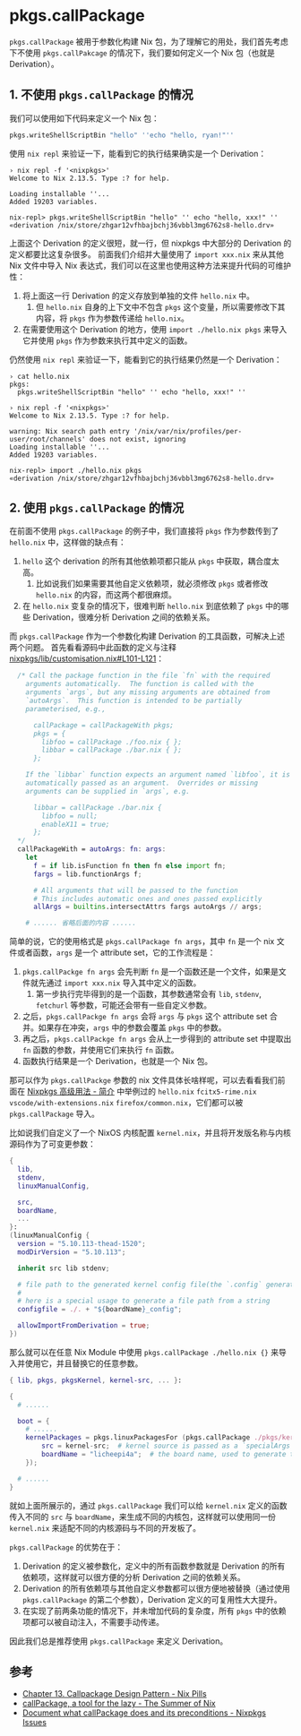 # pkgs.callPackage

`pkgs.callPackage` 被用于参数化构建 Nix 包，为了理解它的用处，我们首先考虑下不使用 `pkgs.callPakcage` 的情况下，我们要如何定义一个 Nix 包（也就是 Derivation）。

## 1. 不使用 `pkgs.callPackage` 的情况

我们可以使用如下代码来定义一个 Nix 包：

```nix
pkgs.writeShellScriptBin "hello" ''echo "hello, ryan!"''
```

使用 `nix repl` 来验证一下，能看到它的执行结果确实是一个 Derivation：

```shell
› nix repl -f '<nixpkgs>'
Welcome to Nix 2.13.5. Type :? for help.

Loading installable ''...
Added 19203 variables.

nix-repl> pkgs.writeShellScriptBin "hello" '' echo "hello, xxx!" ''
«derivation /nix/store/zhgar12vfhbajbchj36vbbl3mg6762s8-hello.drv»
```

上面这个 Derivation 的定义很短，就一行，但 nixpkgs 中大部分的 Derivation 的定义都要比这复杂很多。
前面我们介绍并大量使用了 `import xxx.nix` 来从其他 Nix 文件中导入 Nix 表达式，我们可以在这里也使用这种方法来提升代码的可维护性：

1. 将上面这一行 Derivation 的定义存放到单独的文件 `hello.nix` 中。
    1. 但 `hello.nix` 自身的上下文中不包含 `pkgs` 这个变量，所以需要修改下其内容，将 `pkgs` 作为参数传递给 `hello.nix`。
1. 在需要使用这个 Derivation 的地方，使用 `import ./hello.nix pkgs` 来导入它并使用 `pkgs` 作为参数来执行其中定义的函数。

仍然使用 `nix repl` 来验证一下，能看到它的执行结果仍然是一个 Derivation：

```shell
› cat hello.nix          
pkgs:
  pkgs.writeShellScriptBin "hello" '' echo "hello, xxx!" ''

› nix repl -f '<nixpkgs>'
Welcome to Nix 2.13.5. Type :? for help.

warning: Nix search path entry '/nix/var/nix/profiles/per-user/root/channels' does not exist, ignoring
Loading installable ''...
Added 19203 variables.

nix-repl> import ./hello.nix pkgs
«derivation /nix/store/zhgar12vfhbajbchj36vbbl3mg6762s8-hello.drv»
```

## 2. 使用 `pkgs.callPackage` 的情况

在前面不使用 `pkgs.callPackage` 的例子中，我们直接将 `pkgs` 作为参数传到了 `hello.nix` 中，这样做的缺点有：

1. `hello` 这个 derivation 的所有其他依赖项都只能从 `pkgs` 中获取，耦合度太高。
    1. 比如说我们如果需要其他自定义依赖项，就必须修改 `pkgs` 或者修改 `hello.nix` 的内容，而这两个都很麻烦。
1. 在 `hello.nix` 变复杂的情况下，很难判断 `hello.nix` 到底依赖了 `pkgs` 中的哪些 Derivation，很难分析 Derivation 之间的依赖关系。

而 `pkgs.callPackage` 作为一个参数化构建 Derivation 的工具函数，可解决上述两个问题。
首先看看源码中此函数的定义与注释 [nixpkgs/lib/customisation.nix#L101-L121](https://github.com/NixOS/nixpkgs/blob/fe138d3/lib/customisation.nix#L101-L121
)：

```nix
  /* Call the package function in the file `fn` with the required
    arguments automatically.  The function is called with the
    arguments `args`, but any missing arguments are obtained from
    `autoArgs`.  This function is intended to be partially
    parameterised, e.g.,

      callPackage = callPackageWith pkgs;
      pkgs = {
        libfoo = callPackage ./foo.nix { };
        libbar = callPackage ./bar.nix { };
      };

    If the `libbar` function expects an argument named `libfoo`, it is
    automatically passed as an argument.  Overrides or missing
    arguments can be supplied in `args`, e.g.

      libbar = callPackage ./bar.nix {
        libfoo = null;
        enableX11 = true;
      };
  */
  callPackageWith = autoArgs: fn: args:
    let
      f = if lib.isFunction fn then fn else import fn;
      fargs = lib.functionArgs f;

      # All arguments that will be passed to the function
      # This includes automatic ones and ones passed explicitly
      allArgs = builtins.intersectAttrs fargs autoArgs // args;    

    # ...... 省略后面的内容 ......
```

简单的说，它的使用格式是 `pkgs.callPackage fn args`，其中 `fn` 是一个 nix 文件或者函数，`args` 是一个 attribute set，它的工作流程是：

1. `pkgs.callPackge fn args` 会先判断 `fn` 是一个函数还是一个文件，如果是文件就先通过 `import xxx.nix` 导入其中定义的函数。
    1. 第一步执行完毕得到的是一个函数，其参数通常会有 `lib`, `stdenv`, `fetchurl` 等参数，可能还会带有一些自定义参数。
2. 之后，`pkgs.callPackge fn args` 会将 `args` 与 `pkgs` 这个 attribute set 合并。如果存在冲突，`args` 中的参数会覆盖 `pkgs` 中的参数。
3. 再之后，`pkgs.callPackge fn args` 会从上一步得到的 attribute set 中提取出 `fn` 函数的参数，并使用它们来执行 `fn` 函数。
4. 函数执行结果是一个 Derivation，也就是一个 Nix 包。

那可以作为 `pkgs.callPackge` 参数的 nix 文件具体长啥样呢，可以去看看我们前面在 [Nixpkgs 高级用法 - 简介](./intro.md) 中举例过的 `hello.nix` `fcitx5-rime.nix` `vscode/with-extensions.nix` `firefox/common.nix`，它们都可以被 `pkgs.callPackage` 导入。

比如说我们自定义了一个 NixOS 内核配置 `kernel.nix`，并且将开发版名称与内核源码作为了可变更参数：

```nix
{
  lib,
  stdenv,
  linuxManualConfig,

  src,
  boardName,
  ...
}:
(linuxManualConfig {
  version = "5.10.113-thead-1520";
  modDirVersion = "5.10.113";

  inherit src lib stdenv;

  # file path to the generated kernel config file(the `.config` generated by make menuconfig)
  #
  # here is a special usage to generate a file path from a string
  configfile = ./. + "${boardName}_config";

  allowImportFromDerivation = true;
})
```

那么就可以在任意 Nix Module 中使用 `pkgs.callPackage ./hello.nix {}` 来导入并使用它，并且替换它的任意参数。

```nix
{ lib, pkgs, pkgsKernel, kernel-src, ... }:

{
  # ......

  boot = {
    # ......
    kernelPackages = pkgs.linuxPackagesFor (pkgs.callPackage ./pkgs/kernel {
        src = kernel-src;  # kernel source is passed as a `specialArgs` and injected into this module.
        boardName = "licheepi4a";  # the board name, used to generate the kernel config file path.
    });

  # ......
}
```

就如上面所展示的，通过 `pkgs.callPackage` 我们可以给 `kernel.nix` 定义的函数传入不同的 `src` 与 `boardName`，来生成不同的内核包，这样就可以使用同一份 `kernel.nix` 来适配不同的内核源码与不同的开发板了。

`pkgs.callPackage` 的优势在于：

1. Derivation 的定义被参数化，定义中的所有函数参数就是 Derivation 的所有依赖项，这样就可以很方便的分析 Derivation 之间的依赖关系。
2. Derivation 的所有依赖项与其他自定义参数都可以很方便地被替换（通过使用 `pkgs.callPackage` 的第二个参数），Derivation 定义的可复用性大大提升。
3. 在实现了前两条功能的情况下，并未增加代码的复杂度，所有 `pkgs` 中的依赖项都可以被自动注入，不需要手动传递。

因此我们总是推荐使用 `pkgs.callPackage` 来定义 Derivation。

## 参考

- [Chapter 13. Callpackage Design Pattern - Nix Pills](https://nixos.org/guides/nix-pills/callpackage-design-pattern.html)
- [callPackage, a tool for the lazy - The Summer of Nix](https://summer.nixos.org/blog/callpackage-a-tool-for-the-lazy/)
- [Document what callPackage does and its preconditions - Nixpkgs Issues](https://github.com/NixOS/nixpkgs/issues/36354)
